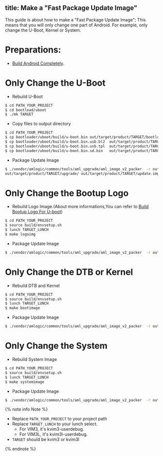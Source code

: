 title: Make a "Fast Package Update Image"
---

This guide is about how to make a "Fast Package Update Image"; This means that you will only change one part of Android. For example, only change the U-Boot, Kernel or System.

# Preparations:

* [Build Android Completely](/vim3/BuildAndroid.html).


# Only Change the U-Boot

* Rebuild U-Boot

```sh
$ cd PATH_YOUR_PROJECT
$ cd bootload/uboot
$ ./mk TARGET
```

* Copy files to output directory

```sh
$ cd PATH_YOUR_PROJECT
$ cp bootloader/uboot/build/u-boot.bin out/target/product/TARGET/bootloader.img
$ cp bootloader/uboot/build/u-boot.bin.usb.bl2  out/target/product/TARGET/upgrade/
$ cp bootloader/uboot/build/u-boot.bin.usb.tpl  out/target/product/TARGET/upgrade/
$ cp bootloader/uboot/build/u-boot.bin.sd.bin   out/target/product/TARGET/upgrade/
```
* Package Update Image

```sh
$ ./vendor/amlogic/common/tools/aml_upgrade/aml_image_v2_packer  -r out/target/product/TARGET/upgrade/aml_upgrade_package_avb.conf
out/target/product/TARGET/upgrade/ out/target/product/TARGET/update.img
```

# Only Change the Bootup Logo

* Rebuild Logo Image.(About more informations,You can refer to [Build Bootup Logo For U-boot](/vim1/BuildBootLogoForUboot.html))

```sh
$ cd PATH_YOUR_PROJECT
$ source build/envsetup.sh
$ lunch TARGET_LUNCH
$ make logoimg
```
* Package Update Image

```sh
$ ./vendor/amlogic/common/tools/aml_upgrade/aml_image_v2_packer  -r out/target/product/TARGET/upgrade/aml_upgrade_package_avb.conf out/target/product/TARGET/upgrade/ out/target/product/TARGET/update.img
```

# Only Change the DTB or Kernel

* Rebuild DTB and Kernel

```sh
$ cd PATH_YOUR_PROJECT
$ source build/envsetup.sh
$ lunch TARGET_LUNCH
$ make bootimage
```
* Package Update Image

```sh
$ ./vendor/amlogic/common/tools/aml_upgrade/aml_image_v2_packer  -r out/target/product/TARGET/upgrade/aml_upgrade_package_avb.conf  out/target/product/TARGET/upgrade/ out/target/product/TARGET/update.img
```

# Only Change the System

* Rebuild System Image

```sh
$ cd PATH_YOUR_PROJECT
$ source build/envsetup.sh
$ lunch TARGET_LUNCH
$ make systemimage
```
* Package Update Image

```sh
$ ./vendor/amlogic/common/tools/aml_upgrade/aml_image_v2_packer  -r out/target/product/TARGET/upgrade/aml_upgrade_package_avb.conf out/target/product/TARGET/upgrade/ out/target/product/TARGET/update.img
```

{% note info Note %}

* Replace `PATH_YOUR_PROJECT` to your project path
* Replace `TARGET_LUNCH` to your lunch select.
  * For VIM3, it's kvim3-userdebug.
  * For VIM3L, it's kvim3l-userdebug.
* `TARGET` should be kvim3 or kvim3l

{% endnote %}
